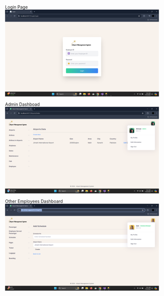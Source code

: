 Login Page
![Login Page](Airport%20Management%20System/Airport%20Management%20System%20Pictures/Login.png)


Admin Dashboad
![Admin Dashboard](Airport%20Management%20System/Airport%20Management%20System%20Pictures/Admin%20Dashboard.png)


Other Employees Dashboard
![Other Employees Dashboard](Airport%20Management%20System/Airport%20Management%20System%20Pictures/Other%20Employee%20Dashboard.png)

